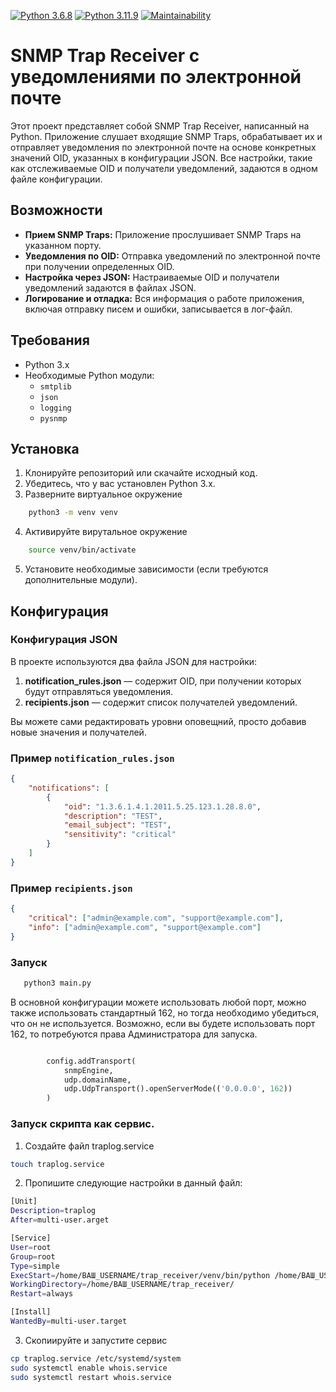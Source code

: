 [![Python 3.6.8](https://img.shields.io/badge/python-3.6.8-green.svg)](https://www.python.org/downloads/release/python-368/)
[![Python 3.11.9](https://img.shields.io/badge/python-3.11.9-green.svg)](https://www.python.org/downloads/release/python-3119/)
[![Maintainability](https://api.codeclimate.com/v1/badges/2d24a43fd107c7c9f694/maintainability)](https://codeclimate.com/github/boytsovau/trap_receiver/maintainability)

# SNMP Trap Receiver с уведомлениями по электронной почте

Этот проект представляет собой SNMP Trap Receiver, написанный на Python. Приложение слушает входящие SNMP Traps, обрабатывает их и отправляет уведомления по электронной почте на основе конкретных значений OID, указанных в конфигурации JSON. Все настройки, такие как отслеживаемые OID и получатели уведомлений, задаются в одном файле конфигурации.

## Возможности

- **Прием SNMP Traps:** Приложение прослушивает SNMP Traps на указанном порту.
- **Уведомления по OID:** Отправка уведомлений по электронной почте при получении определенных OID.
- **Настройка через JSON:** Настраиваемые OID и получатели уведомлений задаются в файлах JSON.
- **Логирование и отладка:** Вся информация о работе приложения, включая отправку писем и ошибки, записывается в лог-файл.

## Требования

- Python 3.x
- Необходимые Python модули:
  - `smtplib`
  - `json`
  - `logging`
  - `pysnmp`

## Установка

1. Клонируйте репозиторий или скачайте исходный код.
2. Убедитесь, что у вас установлен Python 3.x.
3. Разверните виртуальное окружение 
```bash
    python3 -m venv venv
```
4. Активируйте вирутальное окружение
```bash
    source venv/bin/activate
```
5. Установите необходимые зависимости (если требуются дополнительные модули).

## Конфигурация

### Конфигурация JSON

В проекте используются два файла JSON для настройки:

1. **notification_rules.json** — содержит OID, при получении которых будут отправляться уведомления.
2. **recipients.json** — содержит список получателей уведомлений.

Вы можете сами редактировать уровни оповещний, просто добавив новые значения и получателей.

### Пример `notification_rules.json`

```json
{
    "notifications": [
        {
            "oid": "1.3.6.1.4.1.2011.5.25.123.1.28.8.0",
            "description": "TEST",
            "email_subject": "TEST",
            "sensitivity": "critical"
        }
    ]
}
```

### Пример `recipients.json`

```json
{
    "critical": ["admin@example.com", "support@example.com"],
    "info": ["admin@example.com", "support@example.com"]
}
```

 ### Запуск

 ```bash
    python3 main.py
```
В основной конфигурации можете использовать любой порт, можно также использовать стандартный 162, но тогда необходимо убедиться, что он не используется. Возможно, если вы будете использовать порт 162, то потребуются права Администратора для запуска.

```python

        config.addTransport(
            snmpEngine,
            udp.domainName,
            udp.UdpTransport().openServerMode(('0.0.0.0', 162))
        )

```

### Запуск скрипта как сервис.

1. Создайте файл traplog.service
```bash
touch traplog.service
```
2. Пропишите следующие настройки в данный файл:
```bash
[Unit]
Description=traplog
After=multi-user.arget

[Service]
User=root
Group=root
Type=simple
ExecStart=/home/ВАШ_USERNAME/trap_receiver/venv/bin/python /home/ВАШ_USERNAME/trap_receiver/main2.py
WorkingDirectory=/home/ВАШ_USERNAME/trap_receiver/
Restart=always

[Install]
WantedBy=multi-user.target

```

3. Скопиируйте и запустите сервис

```bash
cp traplog.service /etc/systemd/system
sudo systemctl enable whois.service
sudo systemctl restart whois.service
```